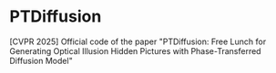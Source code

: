 # PTDiffusion
[CVPR 2025] Official code of the paper "PTDiffusion: Free Lunch for Generating Optical Illusion Hidden Pictures with Phase-Transferred Diffusion Model" 
